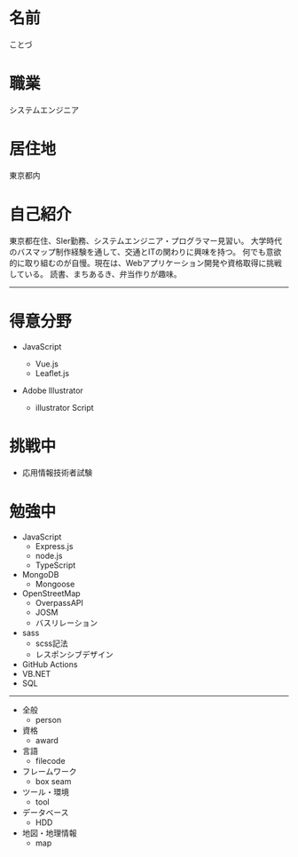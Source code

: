 # 名前
ことづ

# 職業
システムエンジニア

# 居住地
東京都内

# 自己紹介
<!-- 大学時代、通学に使う路線バスで、使いやすいバスマップが無かったことから、私的にバスマップを作る。
その結果、大学にお声がけ頂き、制作したバスマップが構内に公認掲示される。
以来、WEBやデザインツールを活用した、使いやすいバスマップを模索している。

現在はあるSIerで、システムエンジニアとして勤務。
コーディングや資格取得などを意欲的に行っている。

読書、まちあるき、弁当作りが趣味。 -->

東京都在住、SIer勤務、システムエンジニア・プログラマー見習い。
大学時代のバスマップ制作経験を通して、交通とITの関わりに興味を持つ。
何でも意欲的に取り組むのが自慢。現在は、Webアプリケーション開発や資格取得に挑戦している。
読書、まちあるき、弁当作りが趣味。


---------------------------------------------

# 得意分野
- JavaScript
    - Vue.js
    - Leaflet.js

- Adobe Illustrator
    - illustrator Script

# 挑戦中
- 応用情報技術者試験

# 勉強中
- JavaScript
    - Express.js
    - node.js
    - TypeScript
- MongoDB
    - Mongoose
- OpenStreetMap
    - OverpassAPI
    - JOSM
    - バスリレーション
- sass
    - scss記法
    - レスポンシブデザイン
- GitHub Actions
- VB.NET
- SQL

---------------------------------------------

- 全般
    - person
- 資格
    - award
- 言語
    - filecode
- フレームワーク
    - box seam
- ツール・環境
    - tool
- データベース
    - HDD
- 地図・地理情報
    - map


